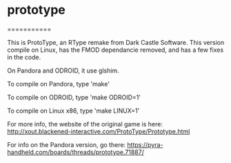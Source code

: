 # prototype
===========

This is ProtoType, an RType remake from Dark Castle Software.
This version compile on Linux, has the FMOD dependancie removed, and has a few fixes in the code.

On Pandora and ODROID, it use glshim.

To compile on Pandora, type
'make'

To compile on ODROID, type
'make ODROID=1'

To compile on Linux x86, type
'make LINUX=1'

For more info, the website of the original game is here: http://xout.blackened-interactive.com/ProtoType/Prototype.html

For info on the Pandora version, go there: https://pyra-handheld.com/boards/threads/prototype.71887/

